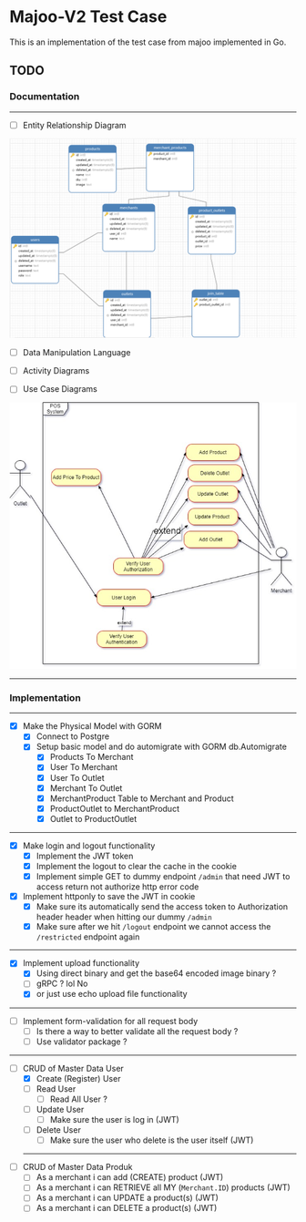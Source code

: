 # Majoo-V2 Test Case

This is an implementation of the test case from majoo implemented in Go. 

## TODO

### Documentation
---
- [ ] Entity Relationship Diagram

![ERD](https://raw.githubusercontent.com/mozarik/majoov2/main/static/ERD.png)

- [ ] Data Manipulation Language
- [ ] Activity Diagrams

- [ ] Use Case Diagrams

![ActivityDiagram](https://github.com/mozarik/majoov2/blob/main/static/UseCaseMajooV2.jpg)

---
### Implementation
---

- [x] Make the Physical Model with GORM 
  - [x] Connect to Postgre
  - [x] Setup basic model and do automigrate with GORM db.Automigrate
    - [x] Products To Merchant 
    - [x] User To Merchant
    - [x] User To Outlet
    - [x] Merchant To Outlet
    - [x] MerchantProduct Table to Merchant and Product
    - [x] ProductOutlet to MerchantProduct
    - [x] Outlet to ProductOutlet   
-----
- [x] Make login and logout functionality 
  - [x] Implement the JWT token
  - [x] Implement the logout to clear the cache in the cookie
  - [x] Implement simple GET to dummy endpoint `/admin` that need JWT to access return not authorize http error code
- [x] Implement httponly to save the JWT in cookie 
  - [x] Make sure its automatically send the access token to Authorization header header when hitting our dummy `/admin` 
  - [x] Make sure after we hit `/logout` endpoint we cannot access the `/restricted` endpoint again

----  
- [x] Implement upload functionality
  - [x] Using direct binary and get the base64 encoded image binary ?
  - [ ] gRPC ? lol No 
  - [x] or just use echo upload file functionality

----
- [ ] Implement form-validation for all request body
  - [ ] Is there a way to better validate all the request body ? 
  - [ ] Use validator package ?
 
----
- [ ] CRUD of Master Data User
  - [x] Create (Register) User
  - [ ] Read User 
    - [ ] Read All User ? 
  - [ ] Update User
    - [ ] Make sure the user is log in (JWT)
  - [ ] Delete User
    - [ ] Make sure the user who delete is the user itself (JWT)
  ---
- [ ] CRUD of Master Data Produk
  - [ ] As a merchant i can add (CREATE) product (JWT)
  - [ ] As a merchant i can RETRIEVE all MY (`Merchant.ID`) products (JWT)
  - [ ] As a merchant i can UPDATE a product(s) (JWT)
  - [ ] As a merchant i can DELETE a product(s)  (JWT)
